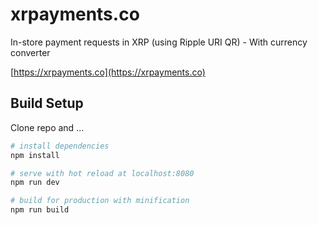 # xrpayments.co

In-store payment requests in XRP (using Ripple URI QR) - With currency converter

[https://xrpayments.co](https://xrpayments.co)

## Build Setup

Clone repo and ...

``` bash
# install dependencies
npm install

# serve with hot reload at localhost:8080
npm run dev

# build for production with minification
npm run build
```
